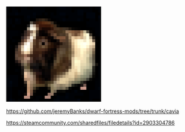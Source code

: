 ![](./preview.png)

https://github.com/jeremyBanks/dwarf-fortress-mods/tree/trunk/cavia

https://steamcommunity.com/sharedfiles/filedetails?id=2903304786
